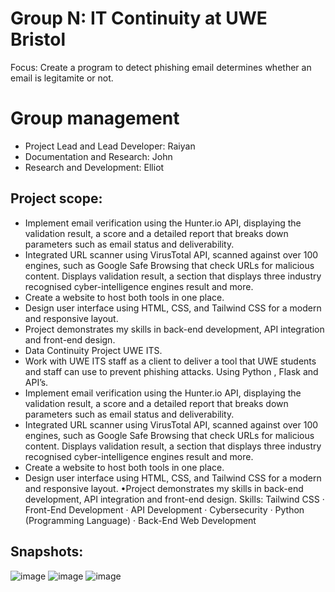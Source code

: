 # Group N: IT Continuity at UWE Bristol

Focus: Create a program to detect phishing email determines whether an email is legitamite or not. 

# Group management
* Project Lead and Lead Developer: Raiyan
* Documentation and Research: John
* Research and Development: Elliot

## Project scope:

* Implement email verification using the Hunter.io API, displaying the validation result, a score and a detailed report that breaks down parameters such as email status and deliverability.
* Integrated URL scanner using VirusTotal API, scanned against over 100 engines, such as Google Safe Browsing that check URLs for malicious content. Displays validation result, a section that displays three industry recognised cyber-intelligence engines result and more.
* Create a website to host both tools in one place.
* Design user interface using HTML, CSS, and Tailwind CSS for a modern and responsive layout.
* Project demonstrates my skills in back-end development, API integration and front-end design.
* Data Continuity Project UWE ITS. 
* Work with UWE ITS staff as a client to deliver a tool that UWE students and staff can use to prevent phishing attacks. Using Python , Flask and API’s. 
* Implement email verification using the Hunter.io API, displaying the validation result, a score and a detailed report that breaks down parameters such as email status and deliverability. 
* Integrated URL scanner using VirusTotal API, scanned against over 100 engines, such as Google Safe Browsing that check URLs for malicious content. Displays validation result, a section that displays three industry recognised cyber-intelligence engines result and more. 
* Create a website to host both tools in one place. 
* Design user interface using HTML, CSS, and Tailwind CSS for a modern and responsive layout. •Project demonstrates my skills in back-end development, API integration and front-end design.
Skills: Tailwind CSS · Front-End Development · API Development · Cybersecurity · Python (Programming Language) · Back-End Web Development


## Snapshots:
![image](https://github.com/user-attachments/assets/fe8f104c-0dcc-4fde-b726-e51c45c8d92a)
![image](https://github.com/user-attachments/assets/7e10cafa-9132-4a83-a3e4-b90260fa68ee)
![image](https://github.com/user-attachments/assets/231f56f7-99e6-440f-987f-3c77942e25b1)

